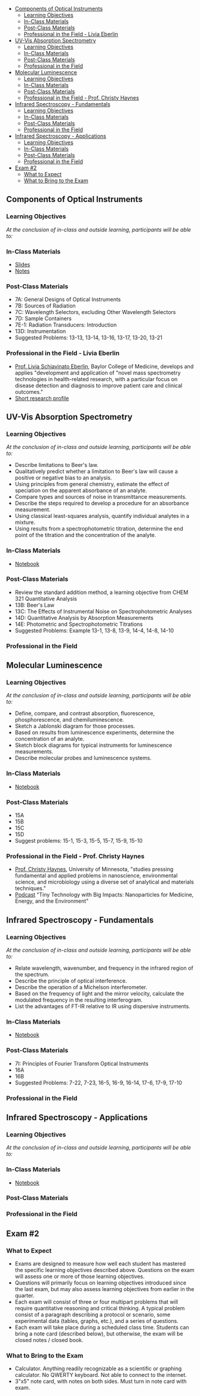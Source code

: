 - [Components of Optical Instruments](#components-of-optical-instruments)
  - [Learning Objectives](#learning-objectives)
  - [In-Class Materials](#in-class-materials)
  - [Post-Class Materials](#post-class-materials)
  - [Professional in the Field - Livia Eberlin](#professional-in-the-field---livia-eberlin)
- [UV-Vis Absorption Spectrometry](#uv-vis-absorption-spectrometry)
  - [Learning Objectives](#learning-objectives-1)
  - [In-Class Materials](#in-class-materials-1)
  - [Post-Class Materials](#post-class-materials-1)
  - [Professional in the Field](#professional-in-the-field)
- [Molecular Luminescence](#molecular-luminescence)
  - [Learning Objectives](#learning-objectives-2)
  - [In-Class Materials](#in-class-materials-2)
  - [Post-Class Materials](#post-class-materials-2)
  - [Professional in the Field - Prof. Christy Haynes](#professional-in-the-field---prof-christy-haynes)
- [Infrared Spectroscopy - Fundamentals](#infrared-spectroscopy---fundamentals)
  - [Learning Objectives](#learning-objectives-3)
  - [In-Class Materials](#in-class-materials-3)
  - [Post-Class Materials](#post-class-materials-3)
  - [Professional in the Field](#professional-in-the-field-1)
- [Infrared Spectroscopy - Applications](#infrared-spectroscopy---applications)
  - [Learning Objectives](#learning-objectives-4)
  - [In-Class Materials](#in-class-materials-4)
  - [Post-Class Materials](#post-class-materials-4)
  - [Professional in the Field](#professional-in-the-field-2)
- [Exam #2](#exam-2)
  - [What to Expect](#what-to-expect)
  - [What to Bring to the Exam](#what-to-bring-to-the-exam)

## Components of Optical Instruments
### Learning Objectives
*At the conclusion of in-class and outside learning, participants will be able to:*
### In-Class Materials
- [Slides](https://canvas.uw.edu/courses/1778379/files/folder/resources-in-class?preview=130164285)
- [Notes](https://canvas.uw.edu/courses/1778379/files/folder/resources-in-class?preview=130164290)
<!-- - [Notebook](https://github.com/mfbush/instrumental-analysis/blob/main/notebooks/optical-instruments.ipynb) -->
### Post-Class Materials
- 7A: General Designs of Optical Instruments
- 7B: Sources of Radiation
- 7C: Wavelength Selectors, excluding Other Wavelength Selectors
- 7D: Sample Containers
- 7E-1: Radiation Transducers: Introduction
- 13D: Instrumentation
- Suggested Problems: 13-13, 13-14, 13-16, 13-17, 13-20, 13-21
### Professional in the Field - Livia Eberlin
- [Prof. Livia Schiavinato Eberlin](https://www.bcm.edu/people-search/livia-eberlin-20756), Baylor College of Medicine, develops and applies "development and application of "novel mass spectrometry technologies in health-related research, with a particular focus on disease detection and diagnosis to improve patient care and clinical outcomes."
- [Short research profile](https://theanalyticalscientist.com/business-education/leading-by-example)

## UV-Vis Absorption Spectrometry
### Learning Objectives
*At the conclusion of in-class and outside learning, participants will be able to:*
- Describe limitations to Beer's law. 
- Qualitatively predict whether a limitation to Beer's law will cause a positive or negative bias to an analysis.
- Using principles from general chemistry, estimate the effect of speciation on the apparent absorbance of an analyte.
- Compare types and sources of noise in transmittance measurements.
- Describe the steps required to develop a procedure for an absorbance measurement.
- Using classical least-squares analysis, quantify individual analytes in a mixture.
- Using results from a spectrophotometric titration, determine the end point of the titration and the concentration of the analyte.

### In-Class Materials
- [Notebook](https://github.com/mfbush/instrumental-analysis/blob/main/notebooks/uv-vis.ipynb)
### Post-Class Materials
- Review the standard addition method, a learning objective from CHEM 321 Quantitative Analysis
- 13B: Beer's Law
- 13C: The Effects of Instrumental Noise on Spectrophotometric Analyses
- 14D: Quantitative Analysis by Absorption Measurements
- 14E: Photometric and Spectrophotometric Titrations
- Suggested Problems: Example 13-1, 13-8, 13-9, 14-4, 14-8, 14-10
### Professional in the Field

## Molecular Luminescence
### Learning Objectives
*At the conclusion of in-class and outside learning, participants will be able to:*
- Define, compare, and contrast absorption, fluorescence, phosphorescence, and chemiluminescence.
- Sketch a Jablonski diagram for those processes.
- Based on results from luminescence experiments, determine the concentration of an analyte.
- Sketch block diagrams for typical instruments for luminescence measurements.
- Describe molecular probes and luminescence systems.
### In-Class Materials
- [Notebook](https://github.com/mfbush/instrumental-analysis/blob/main/notebooks/molecular-luminescence.ipynb)
### Post-Class Materials
- 15A
- 15B
- 15C
- 15D
- Suggest problems: 15-1, 15-3, 15-5, 15-7, 15-9, 15-10
### Professional in the Field - Prof. Christy Haynes
- [Prof. Christy Haynes](https://cse.umn.edu/chem/christy-l-haynes), University of Minnesota, "studies pressing fundamental and applied problems in nanoscience, environmental science, and microbiology using a diverse set of analytical and materials techniques."
- [Podcast](https://www.peoplebehindthescience.com/dr-christy-haynes/) "Tiny Technology with Big Impacts: Nanoparticles for Medicine, Energy, and the Environment"

## Infrared Spectroscopy - Fundamentals
### Learning Objectives
*At the conclusion of in-class and outside learning, participants will be able to:*
- Relate wavelength, wavenumber, and frequency in the infrared region of the spectrum.
- Describe the principle of optical interference.
- Describe the operation of a Michelson interferometer.
- Based on the frequency of light and the mirror velocity, calculate the modulated frequency in the resulting interferogram.
- List the advantages of FT-IR relative to IR using dispersive instruments.
### In-Class Materials
- [Notebook](https://github.com/mfbush/instrumental-analysis/blob/main/notebooks/IR-fundamentals.ipynb)
### Post-Class Materials
- 7I: Principles of Fourier Transform Optical Instruments
- 16A
- 16B
- Suggested Problems: 7-22, 7-23, 16-5, 16-9, 16-14, 17-6, 17-9, 17-10
### Professional in the Field

## Infrared Spectroscopy - Applications
### Learning Objectives
*At the conclusion of in-class and outside learning, participants will be able to:*
### In-Class Materials
- [Notebook](https://github.com/mfbush/instrumental-analysis/blob/main/notebooks/IR-applications.ipynb)
### Post-Class Materials
### Professional in the Field

## Exam #2
### What to Expect
- Exams are designed to measure how well each student has mastered the specific learning objectives described above. Questions on the exam will assess one or more of those learning objectives.
- Questions will primarily focus on learning objectives introduced since the last exam, but may also assess learning objectives from earlier in the quarter.
- Each exam will consist of three or four multipart problems that will require quantitative reasoning and critical thinking. A typical problem consist of a paragraph describing a protocol or scenario, some experimental data (tables, graphs, etc.), and a series of questions. 
- Each exam will take place during a scheduled class time. Students can bring a note card (described below), but otherwise, the exam will be closed notes / closed book.
### What to Bring to the Exam
- Calculator. Anything readily recognizable as a scientific or graphing calculator. No QWERTY keyboard. Not able to connect to the internet.
- 3"x5" note card, with notes on both sides. Must turn in note card with exam.
